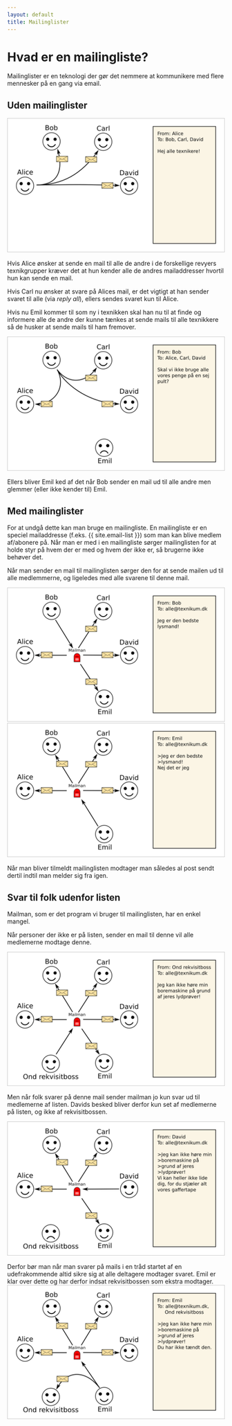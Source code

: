 ```yaml
---
layout: default
title: Mailinglister
---
```


# Hvad er en mailingliste?

Mailinglister er en teknologi der gør det nemmere at kommunikere med flere mennesker på en gang via email.

## Uden mailinglister
<img src="/images/illustration-0.png" class="img">

Hvis Alice ønsker at sende en mail til alle de andre i de forskellige revyers texnikgrupper kræver det at hun kender alle de andres mailaddresser hvortil hun kan sende en mail.

Hvis Carl nu ønsker at svare på Alices mail, er det vigtigt at han sender svaret til alle (via *reply all*), ellers sendes svaret kun til Alice.

Hvis nu Emil kommer til som ny i texnikken skal han nu til at finde og informere alle de andre der kunne tænkes at sende mails til alle texnikkere så de husker at sende mails til ham fremover.

<img src="/images/illustration-1.png" class="img">

Ellers bliver Emil ked af det når Bob sender en mail ud til alle andre men glemmer (eller ikke kender til) Emil.

## Med mailinglister

For at undgå dette kan man bruge en mailingliste. En mailingliste er en speciel mailaddresse (f.eks. {{ site.email-list }}) som man kan blive medlem af/abonere på. Når man er med i en mailingliste sørger mailinglisten for at holde styr på hvem der er med og hvem der ikke er, så brugerne ikke behøver det.

Når man sender en mail til mailinglisten sørger den for at sende mailen ud til alle medlemmerne, og ligeledes med alle svarene til denne mail.

<img src="/images/illustration-3.png" class="img">

<img src="/images/illustration-4.png" class="img">

Når man bliver tilmeldt mailinglisten modtager man således al post sendt dertil indtil man melder sig fra igen.


## Svar til folk udenfor listen

Mailman, som er det program vi bruger til mailinglisten, har en enkel mangel.

Når personer der ikke er på listen, sender en mail til denne vil alle medlemerne modtage denne.

<img src="/images/illustration-5.png" class="img">

Men når folk svarer på denne mail sender mailman jo kun svar ud til medlemerne af listen.
Davids besked bliver derfor kun set af medlemerne på listen, og ikke af rekvisitbossen.

<img src="/images/illustration-6.png" class="img">

Derfor bør man når man svarer på mails i en tråd startet af en udefrakommende altid sikre sig at alle deltagere modtager svaret.
Emil er klar over dette og har derfor indsat rekvisitbossen som ekstra modtager.
<img src="/images/illustration-7.png" class="img">
